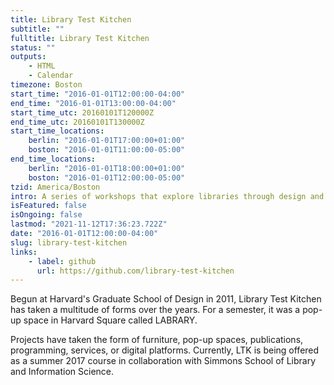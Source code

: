 ```yaml
---
title: Library Test Kitchen
subtitle: ""
fulltitle: Library Test Kitchen
status: ""
outputs:
    - HTML
    - Calendar
timezone: Boston
start_time: "2016-01-01T12:00:00-04:00"
end_time: "2016-01-01T13:00:00-04:00"
start_time_utc: 20160101T120000Z
end_time_utc: 20160101T130000Z
start_time_locations:
    berlin: "2016-01-01T17:00:00+01:00"
    boston: "2016-01-01T11:00:00-05:00"
end_time_locations:
    berlin: "2016-01-01T18:00:00+01:00"
    boston: "2016-01-01T12:00:00-05:00"
tzid: America/Boston
intro: A series of workshops that explore libraries through design and making
isFeatured: false
isOngoing: false
lastmod: "2021-11-12T17:36:23.722Z"
date: "2016-01-01T12:00:00-04:00"
slug: library-test-kitchen
links:
    - label: github
      url: https://github.com/library-test-kitchen
---
```

Begun at Harvard's Graduate School of Design in 2011, Library Test Kitchen has taken a multitude of forms over the years. For a semester, it was a pop-up space in Harvard Square called LABRARY.  

Projects have taken the form of furniture, pop-up spaces, publications, programming, services, or digital platforms. Currently, LTK is being offered as a summer 2017 course in collaboration with Simmons School of Library and Information Science.